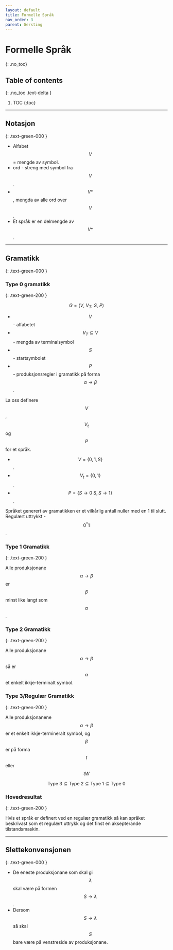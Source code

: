 ```yaml
---
layout: default
title: Formelle Språk
nav_order: 3
parent: Gersting
---
```


# Formelle Språk
{: .no_toc}
## Table of contents
{: .no_toc .text-delta }

1. TOC
{:toc}

---

## Notasjon
{: .text-green-000 }

- Alfabet $$V$$ = mengde av symbol.
- ord - streng med symbol fra $$V$$.
- $$V*$$, mengda av alle ord over $$V$$.
- Et språk er en delmengde av $$V*$$.

---

## Gramatikk
{: .text-green-000 }

### Type 0 gramatikk
{: .text-green-200 }

$$G = (V,\ V_T,\ S,\ P)$$

- $$V$$ - alfabetet
- $$V_T \subseteq V$$ - mengda av terminalsymbol
- $$S$$ - startsymbolet
- $$P$$ - produksjonsregler i gramatikk på forma $$\alpha \rightarrow \beta$$.

La oss definere $$V$$, $$V_t$$ og $$P$$ for et språk.

- $$V = \lbrace 0, 1, S \rbrace$$.
- $$V_t = \lbrace 0,1 \rbrace$$.
- $$P=\lbrace S\rightarrow 0\ S, S \rightarrow 1\rbrace$$.

Språket generert av gramatikken er et vilkårlig antall nuller med en 1 til slutt. Regulært uttrykkt - $$0^*1$$.

### Type 1 Gramatikk
{: .text-green-200 }

Alle produksjonane $$\alpha \rightarrow \beta$$ er $$\beta$$ minst like langt som $$\alpha$$.

### Type 2 Gramatikk
{: .text-green-200 }

Alle produksjonane $$\alpha \rightarrow \beta$$ så er $$\alpha$$ et enkelt ikkje-terminalt symbol.

### Type 3/Regulær Gramatikk
{: .text-green-200 }

Alle produksjonanene $$\alpha \rightarrow \beta$$ er et enkelt ikkje-termineralt symbol, og $$\beta$$ er på forma $$t$$ eller $$tW$$

$$\text{Type 3} \subseteq \text{Type 2} \subseteq \text{Type 1} \subseteq \text{Type 0}$$

### Hovedresultat
{: .text-green-200 }

Hvis et språk er definert ved en regulær gramatikk så kan språket beskrivast som et regulært uttrykk og det finst en aksepterande tilstandsmaskin.

---

## Slettekonvensjonen
{: .text-green-000 }

- De eneste produksjonane som skal gi $$\lambda$$ skal være på formen $$S\rightarrow \lambda$$.
- Dersom $$S\rightarrow \lambda$$ så skal $$S$$ bare være på venstreside av produksjonane.
